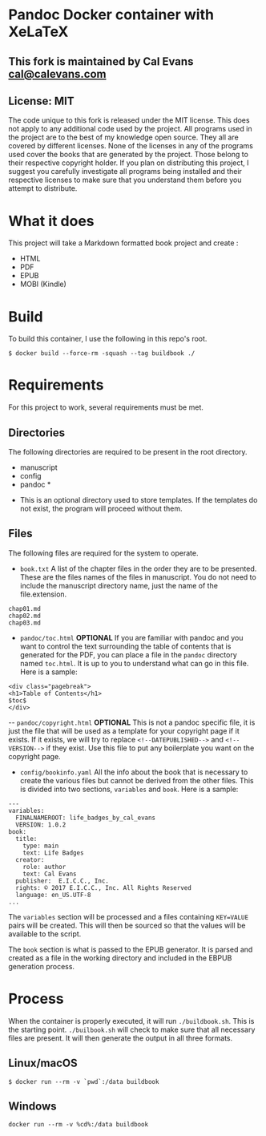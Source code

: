 # Pandoc Docker container with XeLaTeX

## This fork is maintained by Cal Evans <cal@calevans.com>

## License: MIT
The code unique to this fork is released under the MIT license. This does not apply to any additional code used by the project. All programs used in the project are to the best of my knowledge open source. They all are covered by different licenses. None of the licenses in any of the programs used cover the books that are generated by the project. Those belong to their respective copyright holder. If you plan on distributing this project, I suggest you carefully investigate all programs being installed and their respective licenses to make sure that you understand them before you attempt to distribute.

# What it does

This project will take a Markdown formatted book project and create :

- HTML
- PDF
- EPUB
- MOBI (Kindle)

# Build

To build this container, I use the following in this repo's root.

```
$ docker build --force-rm -squash --tag buildbook ./
```

# Requirements
For this project to work, several requirements  must be met.

## Directories
The following directories are required to be present in the root directory.

- manuscript
- config
- pandoc *

* This is an optional directory used to store templates. If the templates do not exist, the program will proceed without them.

## Files
The following files are required for the system to operate.

- `book.txt`
A list of the chapter files in the order they are to be presented. These are the files names of the files in manuscript. You do not need to include the manuscript directory name, just the name of the file.extension. 

```
chap01.md
chap02.md
chap03.md
```


- `pandoc/toc.html`
**OPTIONAL** If you are familiar with pandoc and you want to control the text surrounding the table of contents that is generated for the PDF, you can place a file in the `pandoc` directory named `toc.html`. It is up to you to understand what can go in this file. Here is a sample:
```
<div class="pagebreak">
<h1>Table of Contents</h1>
$toc$
</div>
```

-- `pandoc/copyright.html`
**OPTIONAL** This is not a pandoc specific file, it is just the file that will be used as a template for your copyright page if it exists. If it exists, we will try to replace `<!--DATEPUBLISHED-->` and `<!--VERSION-->` if they exist. Use this file to put any boilerplate you want on the copyright page. 

- `config/bookinfo.yaml`
All the info about the book that is necessary to create the various files but cannot be derived from the other files. This is divided into two sections, `variables` and `book`. Here is a sample:

```
---
variables:
  FINALNAMEROOT: life_badges_by_cal_evans
  VERSION: 1.0.2
book:
  title:
    type: main
    text: Life Badges
  creator:
    role: author
    text: Cal Evans
  publisher:  E.I.C.C., Inc.
  rights: © 2017 E.I.C.C., Inc. All Rights Reserved
  language: en_US.UTF-8
...
```

The `variables` section will be processed and a files containing `KEY=VALUE` pairs will be created. This will then be sourced so that the values will be available to the script.

The `book` section is what is passed to the EPUB generator. It is parsed and created as a file in the working directory and included in the EBPUB generation process.


# Process
When the container is properly executed, it will run `./buildbook.sh`. This is the starting point. `./builbook.sh` will check to make sure that all necessary files are present. It will then generate the output in all three formats. 


## Linux/macOS
```
$ docker run --rm -v `pwd`:/data buildbook
```

## Windows
```
docker run --rm -v %cd%:/data buildbook
```